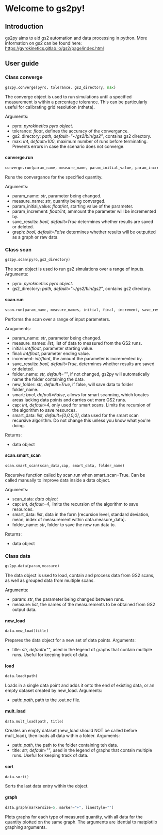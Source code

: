 # Welcome to gs2py!
## Introduction
gs2py aims to aid gs2 automation and data processing in python.
More information on gs2 can be found here: https://gyrokinetics.gitlab.io/gs2/page/index.html
## User guide
### Class converge
```python
gs2py.converge(pyro, tolerance, gs2_directory, max)
````
The converge object is used to run simulations until a specified measurement is within a percentage tolerance. This can be particularly useful for calibrating grid resolution (ntheta).

Arguments:
* pyro: *pyrokinetics pyro object*.
* tolerance: *float*, defines the accuracy of the convergance.
* gs2_directory: *path, default="~/gs2/bin/gs2"*, contains gs2 directory.
* max: *int, default=100*, maximum number of runs before terminating. Prevents errors in case the scenario does not converge.

#### converge.run
```python
converge.run(param_name, measure_name, param_initial_value, param_increment, save_results, graph)
````
Runs the convergance for the specified quantity.

Arguments:
* param_name: *str*, parameter being changed.
* measure_name: *str*, quantity being converged.
* param_initial_value: *float/int*, starting value of the parameter.
* param_increment: *float/int*, ammount the parameter will be incremented by.
* save_results: *bool, default=True* determines whether results are saved or deleted.
* graph: *bool, default=False* determines whether results will be outputted as a graph or raw data.
### Class scan
```python
gs2py.scan(pyro,gs2_directory)
````
The scan object is used to run gs2 simulations over a range of inputs.
Arguments:
* pyro: *pyrokinetics pyro object*.
* gs2_directory: *path, default="~/gs2/bin/gs2"*, contains gs2 directory.
#### scan.run
````python
scan.run(param_name, measure_names, initial, final, increment, save_results, folder_name, new_folder, smart, cap, smart_data)
````
Performs the scan over a range of input parameters.

Aruguments:
* param_name: *str*, parameter being changed.
* measure_names: *list*, list of data to measured from the GS2 runs.
* initial: *int/float*, parameter starting value.
* final: *int/float*, parameter ending value.
* increment: *int/float*, the amount the parameter is incremented by.
* save_results: *bool, default=True*, determines whether results are saved or deleted.
* folder_name: *str, default=""*, if not changed, gs2py will automatically name the folder containing the data.
* new_folder: *str, default=True*, if false, will save data to folder folder_name.
* smart: *bool, default=False*, allows for smart scanning, which locates areas lacking data points and carries out more GS2 runs.
* cap: *int, default=4*, only used for smart scans. Limits the recursion of the algorithm to save resources.
* smart_data: *list, default=[0,0,0,0]*, data used for the smart scan recursive algorithm. Do not change this unless you know what you're doing.

Returns:
* data object
#### scan.smart_scan
````python
scan.smart_scan(scan_data,cap, smart_data, folder_name)
````
Recursive function called by scan.run when smart_scan=True. Can be called manually to improve data inside a data object.

Arguments:
* scan_data: *data object*
* cap: *int, default=4*, limits the recursion of the algorithm to save resources.
* smart_data: *list*, data in the form [recursion level, standard deviation, mean, index of measurement within data.measure_data].
* folder_name: *str*, folder to save the new run data to.

Returns:
* data object

### Class data
````python
gs2py.data(param,measure)
````
The data object is used to load, contain and process data from GS2 scans, as well as grouped data from multiple scans.

Arguments:
* param: *str*, the parameter being changed between runs.
* measure: *list*, the names of the measurements to be obtained from GS2 output data.
#### new_load
````python
data.new_load(title)
````
Prepares the data object for a new set of data points. 
Arguments:
* title: *str, default=""*, used in the legend of graphs that contain multiple runs. Useful for keeping track of data.
#### load
````python
data.load(path)
````
Loads in a single data point and adds it onto the end of existing data, or an empty dataset created by new_load.
Arguments:
* path: *path*, path to the .out.nc file.
#### mult_load
````python
data.mult_load(path, title)
````
Creates an empty dataset (new_load should NOT be called before mult_load), then loads all data within a folder.
Arguments:
* path: *path*, the path to the folder containing teh data.
* title: *str, default=""*, used in the legend of graphs that contain multiple runs. Useful for keeping track of data.
#### sort
````python
data.sort()
````
Sorts the last data entry within the object.
#### graph
````python
data.graph(markersize=5, marker="+", linestyle="")
````
Plots graphs for each type of measured quantity, with all data for the quantity plotted on the same graph. The arguments are idential to matplotlib graphing arguments.
